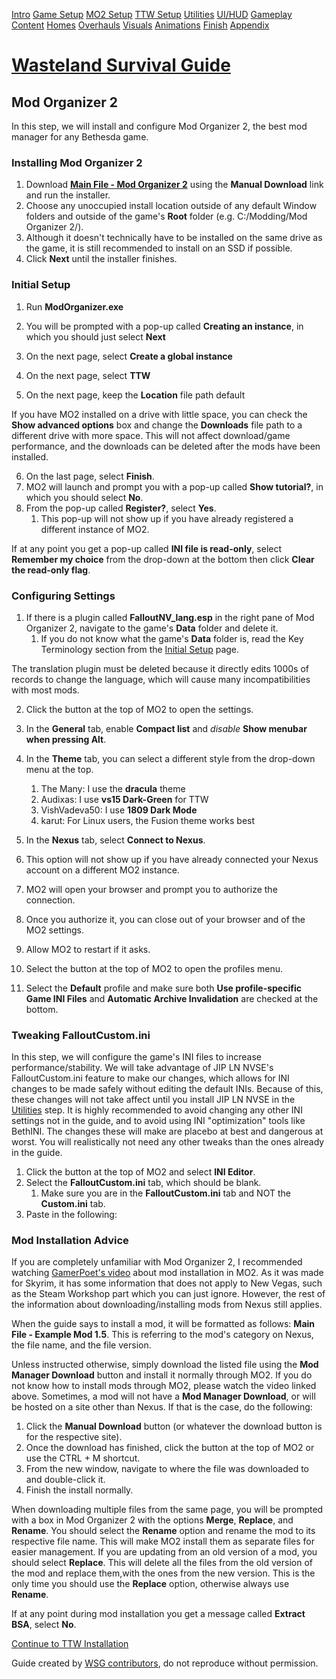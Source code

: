 ﻿[Intro](./index.html) [Game Setup](./setup.html) [MO2 Setup](./mo2.html) [TTW Setup](./ttw.html) [Utilities](./utilities.html) [UI/HUD](./ui.html) [Gameplay](./gameplay.html) [Content](./content.html) [Homes](./homes.html) [Overhauls](./overhauls.html) [Visuals](./visuals.html) [Animations](./animations.html) [Finish](./finish.html) [Appendix](./appendix.html)
# [**Wasteland Survival Guide**](./index.html)
## **Mod Organizer 2**

In this step, we will install and configure Mod Organizer 2, the best mod manager for any Bethesda game.
### **Installing Mod Organizer 2**
1. Download [**Main File - Mod Organizer 2**](https://www.nexusmods.com/skyrimspecialedition/mods/6194?tab=files) using the **Manual Download** link and run the installer.
1. Choose any unoccupied install location outside of any default Window folders and outside of the game's **Root** folder (e.g. C:/Modding/Mod Organizer 2/).
1. Although it doesn't technically have to be installed on the same drive as the game, it is still recommended to install on an SSD if possible.
1. Click **Next** until the installer finishes.
### **Initial Setup**
1. Run **ModOrganizer.exe**
1. You will be prompted with a pop-up called **Creating an instance**, in which you should just select **Next**
1. On the next page, select **Create a global instance**



1. On the next page, select **TTW**



1. On the next page, keep the **Location** file path default

If you have MO2 installed on a drive with little space, you can check the **Show advanced options** box and change the **Downloads** file path to a different drive with more space. This will not affect download/game performance, and the downloads can be deleted after the mods have been installed.

6. On the last page, select **Finish**.
6. MO2 will launch and prompt you with a pop-up called **Show tutorial?**, in which you should select **No**.
6. From the pop-up called **Register?**, select **Yes**.
   1. This pop-up will not show up if you have already registered a different instance of MO2.

If at any point you get a pop-up called **INI file is read-only**, select **Remember my choice** from the drop-down at the bottom then click **Clear the read-only flag**.
### **Configuring Settings**
1. If there is a plugin called **FalloutNV\_lang.esp** in the right pane of Mod Organizer 2, navigate to the game's **Data** folder and delete it.
   1. If you do not know what the game's **Data** folder is, read the Key Terminology section from the [Initial Setup](./setup.html#terms) page.

The translation plugin must be deleted because it directly edits 1000s of records to change the language, which will cause many incompatibilities with most mods.

2. Click the  button at the top of MO2 to open the settings.
2. In the **General** tab, enable **Compact list** and *disable* **Show menubar when pressing Alt**.
2. In the **Theme** tab, you can select a different style from the drop-down menu at the top.
   1. The Many: I use the **dracula** theme
   1. Audixas: I use **vs15 Dark-Green** for TTW
   1. VishVadeva50: I use **1809 Dark Mode**
   1. karut: For Linux users, the Fusion theme works best
2. In the **Nexus** tab, select **Connect to Nexus**.



1. This option will not show up if you have already connected your Nexus account on a different MO2 instance.
2. MO2 will open your browser and prompt you to authorize the connection.
2. Once you authorize it, you can close out of your browser and of the MO2 settings.
2. Allow MO2 to restart if it asks.
2. Select the  button at the top of MO2 to open the profiles menu.
2. Select the **Default** profile and make sure both **Use profile-specific Game INI Files** and **Automatic Archive Invalidation** are checked at the bottom.


### **Tweaking FalloutCustom.ini**
In this step, we will configure the game's INI files to increase performance/stability. We will take advantage of JIP LN NVSE's FalloutCustom.ini feature to make our changes, which allows for INI changes to be made safely without editing the default INIs. Because of this, these changes will not take affect until you install JIP LN NVSE in the [Utilities](./utilities.html#jip) step. It is highly recommended to avoid changing any other INI settings not in the guide, and to avoid using INI "optimization" tools like BethINI. The changes these will make are placebo at best and dangerous at worst. You will realistically not need any other tweaks than the ones already in the guide. 

1. Click the  button at the top of MO2 and select **INI Editor**.
1. Select the **FalloutCustom.ini** tab, which should be blank.
   1. Make sure you are in the **FalloutCustom.ini** tab and NOT the **Custom.ini** tab.
1. Paste in the following:


### **Mod Installation Advice**
If you are completely unfamiliar with Mod Organizer 2, I recommended watching [GamerPoet's video](https://www.youtube.com/watch?v=7v0wWVuOagA) about mod installation in MO2. As it was made for Skyrim, it has some information that does not apply to New Vegas, such as the Steam Workshop part which you can just ignore. However, the rest of the information about downloading/installing mods from Nexus still applies.

When the guide says to install a mod, it will be formatted as follows: **Main File - Example Mod 1.5**. This is referring to the mod's category on Nexus, the file name, and the file version. 



Unless instructed otherwise, simply download the listed file using the **Mod Manager Download** button and install it normally through MO2. If you do not know how to install mods through MO2, please watch the video linked above. Sometimes, a mod will not have a **Mod Manager Download**, or will be hosted on a site other than Nexus. If that is the case, do the following: 

1. Click the **Manual Download** button (or whatever the download button is for the respective site).
1. Once the download has finished, click the  button at the top of MO2 or use the CTRL + M shortcut.
1. From the new window, navigate to where the file was downloaded to and double-click it.
1. Finish the install normally.

When downloading multiple files from the same page, you will be prompted with a box in Mod Organizer 2 with the options **Merge**, **Replace**, and **Rename**. You should select the **Rename** option and rename the mod to its respective file name. This will make MO2 install them as separate files for easier management. If you are updating from an old version of a mod, you should select **Replace**. This will delete all the files from the old version of the mod and replace them,with the ones from the new version. This is the only time you should use the **Replace** option, otherwise always use **Rename**. 

If at any point during mod installation you get a message called **Extract BSA**, select **No**.[](./ttw.html)

[Continue to TTW Installation ](./ttw.html)

Guide created by [WSG contributors](./contributors.html), do not reproduce without permission.

